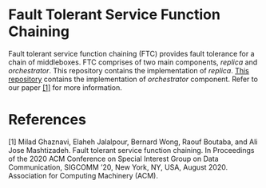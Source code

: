 # Fault Tolerant Service Function Chaining
Fault tolerant service function chaining (FTC) provides fault tolerance for a chain of middleboxes.
FTC comprises of two main components, *replica* and *orchestrator*. This repository
contains the implementation of *replica*. [This repository](https://github.com/eljalalpour/Orchestrator)
contains the implementation of *orchestrator* component. Refer to our
paper [[1]](#1) for more information.

# References
<a id="1">[1]</a>
Milad Ghaznavi, Elaheh Jalalpour, Bernard Wong, Raouf Boutaba, and Ali Jose Mashtizadeh.
Fault tolerant service function chaining. In Proceedings of the 2020 ACM Conference on
Special Interest Group on Data Communication, SIGCOMM ’20, New York, NY, USA, August 2020.
Association for Computing Machinery (ACM).


